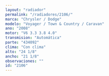 ```yaml
---
layout: "radiador"
permalink: "/radiadores/2106/"
marca: "Chrysler / Dodge"
modelo: "Voyager / Town & Country / Caravan"
ano: "2008"
motor: "V6 3.3 3.8 4.0"
transmision: "Automática"
parte: "434092"
clima: "Con clima"
alto: "24 1/8"
ancho: "21 1/8"
observaciones: ""
id: "2106"
---
```


